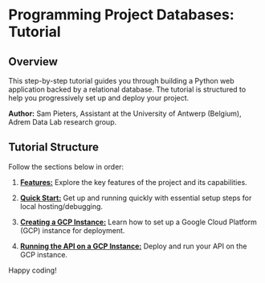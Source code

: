 # Programming Project Databases: Tutorial

## Overview
This step-by-step tutorial guides you through building a Python web application backed by a relational database. The tutorial is structured to help you progressively set up and deploy your project.

**Author:** Sam Pieters, Assistant at the University of Antwerp (Belgium), Adrem Data Lab research group.

## Tutorial Structure
Follow the sections below in order:

1. **[Features:](./doc/Features.md)** Explore the key features of the project and its capabilities.

2. **[Quick Start:](./doc/QuickStart.md)** Get up and running quickly with essential setup steps for local hosting/debugging.

3. **[Creating a GCP Instance:](./doc/CreatingGCP.md)** Learn how to set up a Google Cloud Platform (GCP) instance for deployment.

4. **[Running the API on a GCP Instance:](./doc/RunningGCP.md)** Deploy and run your API on the GCP instance.

Happy coding!